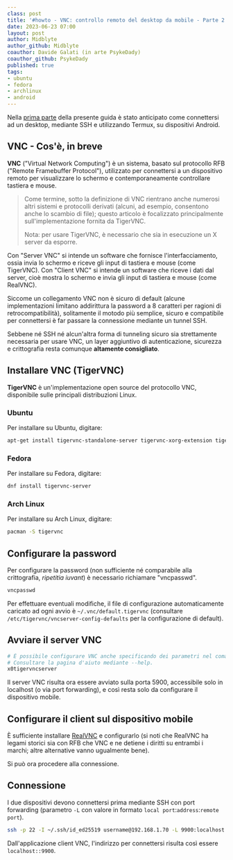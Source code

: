 ```yaml
---
class: post
title: '#howto - VNC: controllo remoto del desktop da mobile - Parte 2'
date: 2023-06-23 07:00
layout: post
author: Midblyte
author_github: Midblyte
coauthor: Davide Galati (in arte PsykeDady)
coauthor_github: PsykeDady
published: true
tags:
- ubuntu
- fedora
- archlinux
- android
---
```


Nella [prima parte](https://linuxhub.it/articles/howto-ssh-controllo-remoto-del-desktop-da-mobile) della presente guida è stato anticipato come connettersi ad un desktop, mediante SSH e utilizzando Termux, su dispositivi Android.

## VNC - Cos'è, in breve

**VNC** ("Virtual Network Computing") è un sistema, basato sul protocollo RFB ("Remote Framebuffer Protocol"), utilizzato per connettersi a un dispositivo remoto per visualizzare lo schermo e contemporaneamente controllare tastiera e mouse.

> Come termine, sotto la definizione di VNC rientrano anche numerosi altri sistemi e protocolli derivati (alcuni, ad esempio, consentono anche lo scambio di file); questo articolo è focalizzato principalmente sull'implementazione fornita da TigerVNC.
>
> Nota: per usare TigerVNC, è necessario che sia in esecuzione un X server da esporre.

Con "Server VNC" si intende un software che fornisce l'interfacciamento, ossia invia lo schermo e riceve gli input di tastiera e mouse (come TigerVNC).
Con "Client VNC" si intende un software che riceve i dati dal server, cioè mostra lo schermo e invia gli input di tastiera e mouse (come RealVNC).

Siccome un collegamento VNC non è sicuro di default (alcune implementazioni limitano addirittura la password a 8 caratteri per ragioni di retrocompatibilità), solitamente il motodo più semplice, sicuro e compatibile per connettersi è far passare la connessione mediante un tunnel SSH.

Sebbene né SSH né alcun'altra forma di tunneling sicuro sia strettamente necessaria per usare VNC, un layer aggiuntivo di autenticazione, sicurezza e crittografia resta comunque **altamente consigliato**.

## Installare VNC (TigerVNC)

**TigerVNC** è un'implementazione open source del protocollo VNC, disponibile sulle principali distribuzioni Linux.

### Ubuntu

Per installare su Ubuntu, digitare:

```bash
apt-get install tigervnc-standalone-server tigervnc-xorg-extension tigervnc-viewer
```

### Fedora

Per installare su Fedora, digitare:

```bash
dnf install tigervnc-server
```

### Arch Linux

Per installare su Arch Linux, digitare:

```bash
pacman -S tigervnc
```

## Configurare la password

Per configurare la password (non sufficiente né comparabile alla crittografia, <i>ripetitia iuvant</i>) è necessario richiamare "vncpasswd".

```bash
vncpasswd
```

Per effettuare eventuali modifiche, il file di configurazione automaticamente caricato ad ogni avvio è `~/.vnc/default.tigervnc` (consultare `/etc/tigervnc/vncserver-config-defaults` per la configurazione di default).

## Avviare il server VNC

```bash
# È possibile configurare VNC anche specificando dei parametri nel comando.
# Consultare la pagina d'aiuto mediante --help.
x0tigervncserver
```

Il server VNC risulta ora essere avviato sulla porta 5900, accessibile solo in localhost (o via port forwarding), e così resta solo da configurare il dispositivo mobile.

## Configurare il client sul dispositivo mobile

È sufficiente installare [RealVNC](https://www.realvnc.com/en/connect/download/viewer/android/) e configurarlo (si noti che RealVNC ha legami storici sia con RFB che VNC e ne detiene i diritti su entrambi i marchi; altre alternative vanno ugualmente bene).

Si può ora procedere alla connessione.

## Connessione

I due dispositivi devono connettersi prima mediante SSH con port forwarding (parametro `-L` con valore in formato `local port`:`address`:`remote port`).

```bash
ssh -p 22 -I ~/.ssh/id_ed25519 username@192.168.1.70 -L 9900:localhost:5900
```

Dall'applicazione client VNC, l'indirizzo per connettersi risulta così essere `localhost::9900`.
